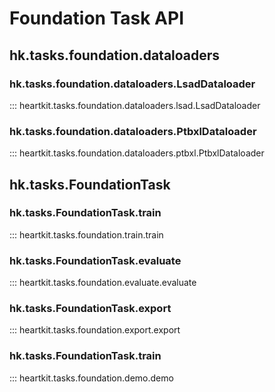 # Foundation Task API

## hk.tasks.foundation.dataloaders

### hk.tasks.foundation.dataloaders.LsadDataloader

::: heartkit.tasks.foundation.dataloaders.lsad.LsadDataloader

### hk.tasks.foundation.dataloaders.PtbxlDataloader

::: heartkit.tasks.foundation.dataloaders.ptbxl.PtbxlDataloader


## hk.tasks.FoundationTask

### hk.tasks.FoundationTask.train

::: heartkit.tasks.foundation.train.train

### hk.tasks.FoundationTask.evaluate

::: heartkit.tasks.foundation.evaluate.evaluate

### hk.tasks.FoundationTask.export

::: heartkit.tasks.foundation.export.export

### hk.tasks.FoundationTask.train

::: heartkit.tasks.foundation.demo.demo
